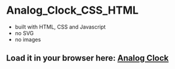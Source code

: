 # Analog_Clock_CSS_HTML

* built with HTML, CSS and Javascript 
* no SVG
* no images

## Load it in your browser here: [Analog Clock](https://dlhpp.github.io/Analog_Clock_CSS_HTML/)
